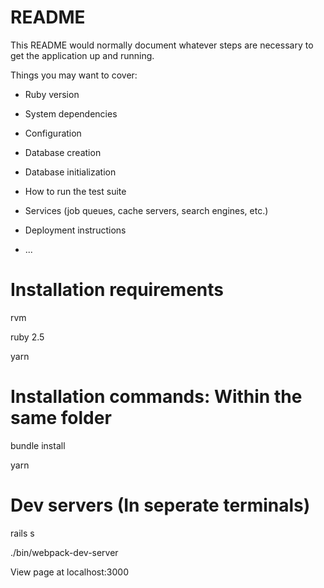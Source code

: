 # README

This README would normally document whatever steps are necessary to get the
application up and running.

Things you may want to cover:

* Ruby version

* System dependencies

* Configuration

* Database creation

* Database initialization

* How to run the test suite

* Services (job queues, cache servers, search engines, etc.)

* Deployment instructions

* ...

# Installation requirements
rvm

ruby 2.5

yarn

# Installation commands: Within the same folder
bundle install

yarn

# Dev servers (In seperate terminals)
rails s

./bin/webpack-dev-server
 
View page at localhost:3000